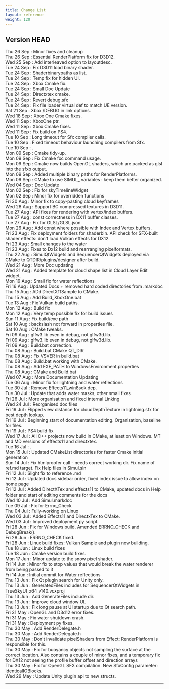 ```yaml
---
title: Change List
layout: reference
weight: 120
---
```



Version HEAD
---
Thu 26 Sep : Minor fixes and cleanup  
Thu 26 Sep : Essential RenderPlatform fix for D3D12.  
Wed 25 Sep : Add interleaved option to layoutdesc.  
Tue 24 Sep : Fix D3D11 load binary shader.  
Tue 24 Sep : Shaderbinarypaths as list.  
Tue 24 Sep : Temp fix for hidden UI.  
Tue 24 Sep : Xbox Cmake fix.  
Tue 24 Sep : Small Doc Update  
Tue 24 Sep : Directxtex cmake.  
Tue 24 Sep : Revert debug.sfx  
Tue 24 Sep : Fix file loader virtual def to match UE version.  
Sat 21 Sep : Xbox /DEBUG in link options.  
Wed 18 Sep : Xbox One Cmake fixes.  
Wed 11 Sep : XboxOne ptr.  
Wed 11 Sep : Xbox Cmake fixes.  
Wed 11 Sep : Fix build on PS4.  
Tue 10 Sep : Long timeout for Sfx compiler calls.  
Tue 10 Sep : Fixed timeout behaviour launching compilers from Sfx.  
Tue 10 Sep : .  
Mon 09 Sep : Cmake tidy-up.  
Mon 09 Sep : Fix Cmake fxc command usage.  
Mon 09 Sep : Cmake now builds OpenGL shaders, which are packed as glsl into the sfxb output.  
Mon 09 Sep : Added multiple binary paths for RenderPlatforms.  
Mon 09 Sep : CMake to use SIMUL_ variables : keep them better organized.  
Wed 04 Sep : Doc Update  
Mon 02 Sep : Fix for skyTimelineWidget  
Mon 02 Sep : Minor fix for overridden functions  
Fri 30 Aug : Minor fix to copy-pasting cloud keyframes  
Wed 28 Aug : Support BC compressed textures in D3D11.  
Tue 27 Aug : API fixes for rendering with vertex/index buffers.  
Tue 27 Aug : const correctness in DX11 buffer classes.  
Tue 27 Aug : Fix for GLSL/GLSL.json  
Mon 26 Aug : Add const where possible with Index and Vertex buffers.  
Fri 23 Aug : Fix deployment folders for shaderbin. API check for SFX-built shader effects: don't load Vulkan effects for DX12.  
Fri 23 Aug : Small changes to the water  
Fri 23 Aug : Fixes to Dx12 build and rearranging pixelformats.  
Thu 22 Aug : SimulQtWidgets and SequencerQtWidgets deployed via CMake to QTDIR/plugins/designer after build.  
Wed 21 Aug : More Doc updating  
Wed 21 Aug : Added template for cloud shape list in Cloud Layer Edit widget.  
Mon 19 Aug : Small fix for water reflections  
Fri 16 Aug : Updated Docs + removed hard coded directories from .markdoc  
Thu 15 Aug : ADd DirectX11Sample to CMake.  
Thu 15 Aug : Add Build_XboxOne.bat  
Tue 13 Aug : Fix Vulkan build paths.  
Mon 12 Aug : Build fix  
Mon 12 Aug : Very temp possible fix for build issues  
Sun 11 Aug : Fix build/exe path  
Sat 10 Aug : backslash not forward in properties file.  
Sat 10 Aug : CMake tweaks.  
Fri 09 Aug : glfw3.lib even in debug, not glfw3d.lib.  
Fri 09 Aug : glfw3.lib even in debug, not glfw3d.lib.  
Fri 09 Aug : Build.bat correction.  
Thu 08 Aug : Build.bat CMake QT_DIR  
Thu 08 Aug : Fix VSVER in build.bat  
Thu 08 Aug : Build.bat working with CMake.  
Thu 08 Aug : Add EXE_PATH to WindowsEnvironment.properties  
Thu 08 Aug : CMake and Build.bat  
Wed 07 Aug : More Documentation Updating  
Tue 06 Aug : Minor fix for lightning and water reflections  
Tue 30 Jul : Remove Effects11_win8sdk dep.  
Tue 30 Jul : Update that adds water masks, other small fixes  
Fri 26 Jul : More organisation and fixed internal Linking  
Wed 24 Jul : Reorganised doc files  
Fri 19 Jul : Flipped view distance for cloudDepthTexture in lightning.sfx for best depth lookup.  
Fri 19 Jul : Beginning start of documentation editing. Organisation, baseline for files.  
Fri 19 Jul : PS4 build fix  
Wed 17 Jul : All C++ projects now build in CMake, at least on Windows. MT and MD versions of effects11 and directxtex.  
Tue 16 Jul : .  
Mon 15 Jul : Updated CMakeList directories for faster Cmake initial generation  
Sun 14 Jul : Fix htmlproofer call - needs correct working dir. Fix name of ref.md target. Fix Help files in Simul.sln  
Fri 12 Jul : Slight fix to reference .md  
Fri 12 Jul : Updated docs sidebar order, fixed index issue to allow index on home page  
Fri 12 Jul : Added DirectXTex and effects11 to CMake, updated docs in Help folder and start of editing comments for the docs  
Wed 10 Jul : Add Simul.markdoc  
Tue 09 Jul : Fix for Errno_Check  
Thu 04 Jul : Fully-working on Linux  
Wed 03 Jul : Added Effects11 and DirectxTex to CMake.  
Wed 03 Jul : Improved deployment py script.  
Fri 28 Jun : Fix for Windows build. Amended ERRNO_CHECK and DebugBreak().  
Fri 28 Jun : ERRNO_CHECK fixed.  
Fri 28 Jun : Linux build fixes: Vulkan Sample and plugin now building.  
Tue 18 Jun : Linux build fixes  
Tue 18 Jun : Cmake version build fixes.  
Mon 17 Jun : Minor update to the snow pixel shader.  
Fri 14 Jun : Minor fix to stop values that would break the water renderer from being passed to it  
Fri 14 Jun : Initial commit for Water reflections  
Thu 13 Jun : Fix Qt plugin search for Unity only.  
Thu 13 Jun : GeneratedFiles includes for SequencerQtWidgets in TrueSkyUI_x64_v140.vcxproj  
Thu 13 Jun : Add GenerateFiles include dir.  
Thu 13 Jun : Improve cloud window UI.  
Thu 13 Jun : Fix long pause at UI startup due to Qt search path.  
Fri 31 May : OpenGL and D3d12 error fixes.  
Fri 31 May : Fix water shutdown crash.  
Fri 31 May : Deployment py fixes.  
Thu 30 May : Add RenderDelegate.h  
Thu 30 May : Add RenderDelegate.h  
Thu 30 May : Don't invalidate pixelShaders from Effect: RenderPlatform is responsible for this.  
Thu 30 May : Fix for buoyancy objects not sampling the surface at the correct location. Also contains a couple of minor fixes, and a temporary fix for DX12 not seeing the profile buffer offset and direction arrays  
Thu 30 May : Fix for OpenGL SFX compilation. New SfxConfig parameter: identicalIOBlocks.  
Wed 29 May : Update Unity plugin api to new structs.  

<hr>
